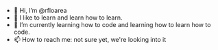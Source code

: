 - 👋 Hi, I’m @rfloarea
- 👀 I like to learn and learn how to learn.
- 🌱 I’m currently learning how to code and learning how to learn how to code.
- 📫 How to reach me: not sure yet, we're looking into it

<!---
rfloarea/rfloarea is a ✨ special ✨ repository because its `README.md` (this file) appears on your GitHub profile.
You can click the Preview link to take a look at your changes.
--->
